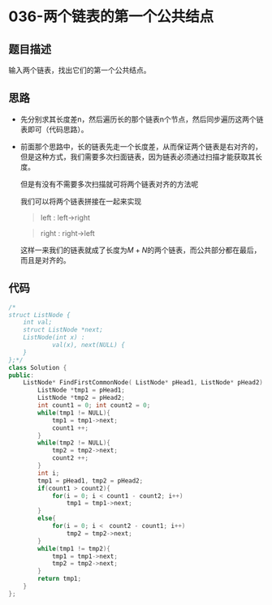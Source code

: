 # 036-两个链表的第一个公共结点



## 题目描述

输入两个链表，找出它们的第一个公共结点。



## 思路

- 先分别求其长度差n，然后遍历长的那个链表n个节点，然后同步遍历这两个链表即可（代码思路）。

- 前面那个思路中，长的链表先走一个长度差，从而保证两个链表是右对齐的，但是这种方式，我们需要多次扫面链表，因为链表必须通过扫描才能获取其长度。

  但是有没有不需要多次扫描就可将两个链表对齐的方法呢

  我们可以将两个链表拼接在一起来实现

  > left : left->right

  > right : right->left

  这样一来我们的链表就成了长度为$M+N$的两个链表，而公共部分都在最后，而且是对齐的。

  

## 代码

```c++
/*
struct ListNode {
	int val;
	struct ListNode *next;
	ListNode(int x) :
			val(x), next(NULL) {
	}
};*/
class Solution {
public:
    ListNode* FindFirstCommonNode( ListNode* pHead1, ListNode* pHead2) {
        ListNode *tmp1 = pHead1;
        ListNode *tmp2 = pHead2;
        int count1 = 0; int count2 = 0;
        while(tmp1 != NULL){
            tmp1 = tmp1->next;
            count1 ++;
        }
        while(tmp2 != NULL){
            tmp2 = tmp2->next;
            count2 ++;
        }
        int i;
        tmp1 = pHead1, tmp2 = pHead2;
        if(count1 > count2){
            for(i = 0; i < count1 - count2; i++)
                tmp1 = tmp1->next;
        }
        else{
            for(i = 0; i <　count2 - count1; i++)
                tmp2 = tmp2->next;
        }
        while(tmp1 != tmp2){
            tmp1 = tmp1->next;
            tmp2 = tmp2->next;
        }
        return tmp1;
    }
};
```

